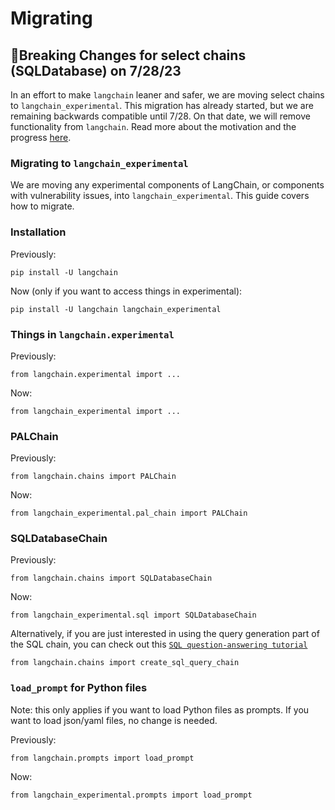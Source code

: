 # Migrating

## 🚨Breaking Changes for select chains (SQLDatabase) on 7/28/23

In an effort to make `langchain` leaner and safer, we are moving select chains to `langchain_experimental`.
This migration has already started, but we are remaining backwards compatible until 7/28.
On that date, we will remove functionality from `langchain`.
Read more about the motivation and the progress [here](https://github.com/langchain-ai/langchain/discussions/8043).

### Migrating to `langchain_experimental`

We are moving any experimental components of LangChain, or components with vulnerability issues, into `langchain_experimental`.
This guide covers how to migrate.

### Installation

Previously:

`pip install -U langchain`

Now (only if you want to access things in experimental):

`pip install -U langchain langchain_experimental`

### Things in `langchain.experimental`

Previously:

`from langchain.experimental import ...`

Now:

`from langchain_experimental import ...`

### PALChain

Previously:

`from langchain.chains import PALChain`

Now:

`from langchain_experimental.pal_chain import PALChain`

### SQLDatabaseChain

Previously:

`from langchain.chains import SQLDatabaseChain`

Now:

`from langchain_experimental.sql import SQLDatabaseChain`

Alternatively, if you are just interested in using the query generation part of the SQL chain, you can check out this [`SQL question-answering tutorial`](https://python.langchain.com/v0.2/docs/tutorials/sql_qa/#convert-question-to-sql-query)

`from langchain.chains import create_sql_query_chain`

### `load_prompt` for Python files

Note: this only applies if you want to load Python files as prompts.
If you want to load json/yaml files, no change is needed.

Previously:

`from langchain.prompts import load_prompt`

Now:

`from langchain_experimental.prompts import load_prompt`
